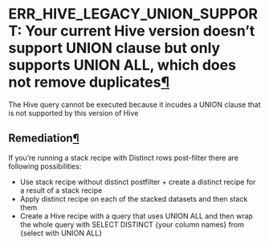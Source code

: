 ERR\_HIVE\_LEGACY\_UNION\_SUPPORT: Your current Hive version doesn’t support UNION clause but only supports UNION ALL, which does not remove duplicates[¶](#err-hive-legacy-union-support-your-current-hive-version-doesn-t-support-union-clause-but-only-supports-union-all-which-does-not-remove-duplicates "Permalink to this heading")
==========================================================================================================================================================================================================================================================================================================================================


The Hive query cannot be executed because it incudes a UNION clause that is not supported by this version of Hive



Remediation[¶](#remediation "Permalink to this heading")
--------------------------------------------------------


If you’re running a stack recipe with Distinct rows post\-filter there are following possibilities:


* Use stack recipe without distinct postfilter \+ create a distinct recipe for a result of a stack recipe
* Apply distinct recipe on each of the stacked datasets and then stack them
* Create a Hive recipe with a query that uses UNION ALL and then wrap the whole query with SELECT DISTINCT {your column names} from {select with UNION ALL}